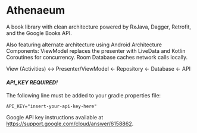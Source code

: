 # Athenaeum
A book library with clean architecture powered by RxJava, Dagger, Retrofit, and the Google Books API.

Also featuring alternate architecture using Android Architecture Components: ViewModel replaces the presenter with LiveData and Kotlin Coroutines for concurrency. Room Database caches network calls locally.

View (Activities) <-> Presenter/ViewModel <- Repository <- Database <- API
                                                                          
                                                                          
#### *API_KEY REQUIRED!*
The following line must be added to your gradle.properties file:

`API_KEY="insert-your-api-key-here"`

Google API key instructions available at https://support.google.com/cloud/answer/6158862.
